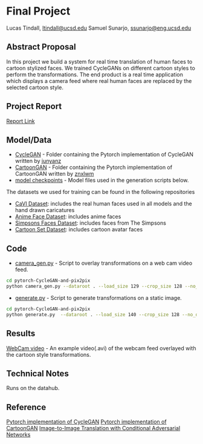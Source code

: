 # Final Project

Lucas Tindall, ltindall@ucsd.edu
Samuel Sunarjo, ssunarjo@eng.ucsd.edu 

## Abstract Proposal

In this project we build a system for real time translation of human faces to cartoon stylized faces. We trained CycleGANs on different cartoon styles to perform the transformations. The end product is a real time application which displays a camera feed where real human faces are replaced by the selected cartoon style. 


## Project Report

[Report Link](ECE_188_Final_Report.pdf)

## Model/Data


- [CycleGAN](pytorch-CycleGAN-and-pix2pix) - Folder containing the Pytorch implementation of CycleGAN written by [junyanz](https://github.com/junyanz)
- [CartoonGAN](pytorch-CartoonGAN) - Folder containing the Pytorch implementation of CartoonGAN written by [znxlwm](https://github.com/znxlwm)  
- [model checkpoints](pytorch-CycleGAN-and-pix2pix/checkpoints) - Model files used in the generation scripts below. 

The datasets we used for training can be found in the following repositories
- [CaVI Dataset](https://github.com/lsaiml/CaVINet): includes the real human faces used in all models and the hand drawn caricatures
- [Anime Face Dataset](https://github.com/Mckinsey666/Anime-Face-Dataset): includes anime faces
- [Simpsons Faces Dataset](https://www.kaggle.com/kostastokis/simpsons-faces): includes faces from The Simpsons 
- [Cartoon Set Dataset](https://google.github.io/cartoonset/): includes cartoon avatar faces 

## Code

- [camera_gen.py](pytorch-CycleGAN-and-pix2pix/camera_gen.py) - Script to overlay transformations on a web cam video feed. 
```bash
cd pytorch-CycleGAN-and-pix2pix
python camera_gen.py --dataroot . --load_size 129 --crop_size 128 --no_dropout --gpu_ids -1
```

- [generate.py](pytorch-CycleGAN-and-pix2pix/generate.py) - Script to generate transformations on a static image. 
```bash
cd pytorch-CycleGAN-and-pix2pix
python generate.py  --dataroot . --load_size 140 --crop_size 128 --no_dropout --gpu_ids -1
```

## Results

[WebCam video](output.avi) - An example video(.avi) of the webcam feed overlayed with the cartoon style transformations.  

## Technical Notes

Runs on the datahub. 

## Reference

[Pytorch implementation of CycleGAN](https://github.com/junyanz/pytorch-CycleGAN-and-pix2pix) 
[Pytorch implementation of CartoonGAN](https://github.com/znxlwm/pytorch-CartoonGAN)
[Image-to-Image Translation with Conditional Adversarial Networks](https://arxiv.org/pdf/1611.07004.pdf) 
